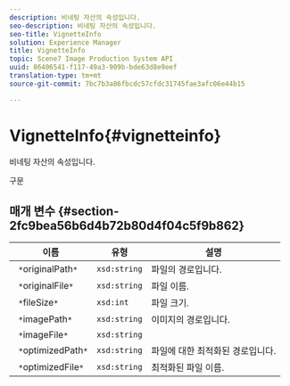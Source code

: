 ```yaml
---
description: 비네팅 자산의 속성입니다.
seo-description: 비네팅 자산의 속성입니다.
seo-title: VignetteInfo
solution: Experience Manager
title: VignetteInfo
topic: Scene7 Image Production System API
uuid: 86406541-f117-49a3-909b-bde63d8e9eef
translation-type: tm+mt
source-git-commit: 7bc7b3a86fbcdc57cfdc31745fae3afc06e44b15

---
```



# VignetteInfo{#vignetteinfo}

비네팅 자산의 속성입니다.

구문

## 매개 변수 {#section-2fc9bea56b6d4b72b80d4f04c5f9b862}

| 이름 | 유형 | 설명 |
|---|---|---|
| ` *`originalPath`*` | `xsd:string` | 파일의 경로입니다. |
| ` *`originalFile`*` | `xsd:string` | 파일 이름. |
| ` *`fileSize`*` | `xsd:int` | 파일 크기. |
| ` *`imagePath`*` | `xsd:string` | 이미지의 경로입니다. |
| ` *`imageFile`*` | `xsd:string` |  |
| ` *`optimizedPath`*` | `xsd:string` | 파일에 대한 최적화된 경로입니다. |
| ` *`optimizedFile`*` | `xsd:string` | 최적화된 파일 이름. |

